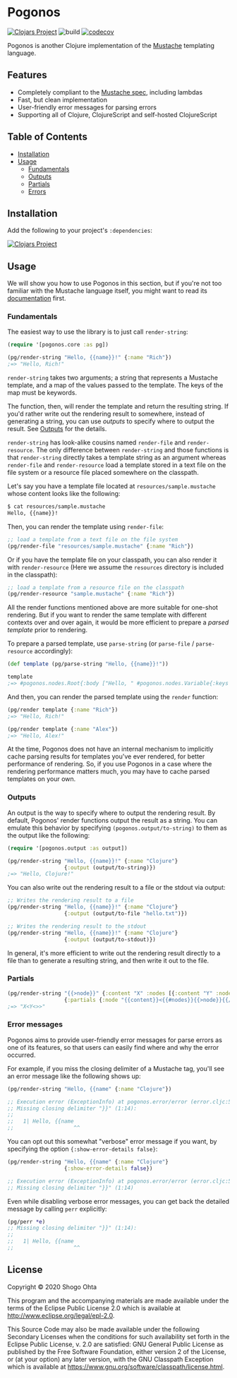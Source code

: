 # Pogonos
[![Clojars Project](https://img.shields.io/clojars/v/pogonos.svg)](https://clojars.org/pogonos)
![build](https://github.com/athos/pogonos/workflows/build/badge.svg)
[![codecov](https://codecov.io/gh/athos/pogonos/branch/master/graph/badge.svg)](https://codecov.io/gh/athos/pogonos)

Pogonos is another Clojure implementation of the [Mustache](http://mustache.github.io/) templating language.

## Features

- Completely compliant to the [Mustache spec](https://github.com/mustache/spec), including lambdas
- Fast, but clean implementation
- User-friendly error messages for parsing errors
- Supporting all of Clojure, ClojureScript and self-hosted ClojureScript

## Table of Contents

- [Installation](#installation)
- [Usage](#usage)
  - [Fundamentals](#fundamentals)
  - [Outputs](#outputs)
  - [Partials](#partials)
  - [Errors](#errors)

## Installation

Add the following to your project's `:dependencies`:

[![Clojars Project](https://clojars.org/pogonos/latest-version.svg)](https://clojars.org/pogonos)

## Usage

We will show you how to use Pogonos in this section, but if you're not too familiar with the Mustache language itself, you might want to read its [documentation](http://mustache.github.io/) first.

### Fundamentals

The easiest way to use the library is to just call `render-string`:

```clojure
(require '[pogonos.core :as pg])

(pg/render-string "Hello, {{name}}!" {:name "Rich"})
;=> "Hello, Rich!"
```

`render-string` takes two arguments; a string that represents a Mustache template,
and a map of the values passed to the template.
The keys of the map must be keywords.

The function, then, will render the template and return the resulting string.
If you'd rather write out the rendering result to somewhere, instead of
generating a string, you can use *outputs* to specify where to output the result.
See [Outputs](#outputs) for the details.

`render-string` has look-alike cousins named `render-file` and `render-resource`.
The only difference between `render-string` and those functions is that `render-string`
directly takes a template string as an argument whereas `render-file` and
`render-resource` load a template stored in a text file on the file system
or a resource file placed somewhere on the classpath.

Let's say you have a template file located at `resources/sample.mustache`
whose content looks like the following:

```sh
$ cat resources/sample.mustache
Hello, {{name}}!
```

Then, you can render the template using `render-file`:

```clojure
;; load a template from a text file on the file system
(pg/render-file "resources/sample.mustache" {:name "Rich"})
```

Or if you have the template file on your classpath, you can also render it
with `render-resource` (Here we assume the `resources` directory is
included in the classpath):

```clojure
;; load a template from a resource file on the classpath
(pg/render-resource "sample.mustache" {:name "Rich"})
```

All the render functions mentioned above are more suitable for one-shot
rendering. But if you want to render the same template with different contexts
over and over again, it would be more efficient to prepare a *parsed template*
prior to rendering.

To prepare a parsed template, use `parse-string` (or `parse-file` / `parse-resource`
accordingly):

```clojure
(def template (pg/parse-string "Hello, {{name}}!"))

template
;=> #pogonos.nodes.Root{:body ["Hello, " #pogonos.nodes.Variable{:keys (:name), :unescaped? false} "!"]}
```

And then, you can render the parsed template using the `render` function:

```clojure
(pg/render template {:name "Rich"})
;=> "Hello, Rich!"

(pg/render template {:name "Alex"})
;=> "Hello, Alex!"
```

At the time, Pogonos does not have an internal mechanism to implicitly cache
parsing results for templates you've ever rendered, for better performance
of rendering. So, if you use Pogonos in a case where the rendering performance
matters much, you may have to cache parsed templates on your own.

### Outputs

An output is the way to specify where to output the rendering result.
By default, Pogonos' render functions output the result as a string.
You can emulate this behavior by specifying `(pogonos.output/to-string)`
to them as the output like the following:

```clojure
(require '[pogonos.output :as output])

(pg/render-string "Hello, {{name}}!" {:name "Clojure"}
                  {:output (output/to-string)})
;=> "Hello, Clojure!"
```

You can also write out the rendering result to a file or the stdout via output:

```clojure
;; Writes the rendering result to a file
(pg/render-string "Hello, {{name}}!" {:name "Clojure"}
                  {:output (output/to-file "hello.txt")})

;; Writes the rendering result to the stdout
(pg/render-string "Hello, {{name}}!" {:name "Clojure"}
                  {:output (output/to-stdout)})
```

In general, it's more efficient to write out the rendering result
directly to a file than to generate a resulting string, and then write it
out to the file.

### Partials

```clojure
(pg/render-string "{{>node}}" {:content "X" :nodes [{:content "Y" :nodes []}]}
                  {:partials {:node "{{content}}<{{#nodes}}{{>node}}{{/nodes}}>"}})
;=> "X<Y<>>"
```

### Error messages

Pogonos aims to provide user-friendly error messages for parse errors
as one of its features, so that users can easily find where and why
the error occurred.

For example, if you miss the closing delimiter of a Mustache tag, you'll
see an error message like the following shows up:

```clojure
(pg/render-string "Hello, {{name" {:name "Clojure"})

;; Execution error (ExceptionInfo) at pogonos.error/error (error.cljc:52).
;; Missing closing delimiter "}}" (1:14):
;;
;;   1| Hello, {{name
;;                   ^^
```

You can opt out this somewhat "verbose" error message if you want,
by specifying the option `{:show-error-details false}`:

```clojure
(pg/render-string "Hello, {{name" {:name "Clojure"}
                  {:show-error-details false})

;; Execution error (ExceptionInfo) at pogonos.error/error (error.cljc:52).
;; Missing closing delimiter "}}" (1:14)
```

Even while disabling verbose error messages, you can get back the detailed
message by calling `perr` explicitly:

```clojure
(pg/perr *e)
;; Missing closing delimiter "}}" (1:14):
;;
;;   1| Hello, {{name
;;                   ^^
```

## License

Copyright © 2020 Shogo Ohta

This program and the accompanying materials are made available under the
terms of the Eclipse Public License 2.0 which is available at
http://www.eclipse.org/legal/epl-2.0.

This Source Code may also be made available under the following Secondary
Licenses when the conditions for such availability set forth in the Eclipse
Public License, v. 2.0 are satisfied: GNU General Public License as published by
the Free Software Foundation, either version 2 of the License, or (at your
option) any later version, with the GNU Classpath Exception which is available
at https://www.gnu.org/software/classpath/license.html.
